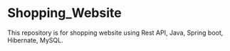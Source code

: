 # Shopping_Website
This repository is for shopping website using Rest API, Java, Spring boot, Hibernate, MySQL.
